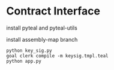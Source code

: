 # Contract Interface

install pyteal and pyteal-utils

install assembly-map branch

```
python key_sig.py
goal clerk compile -m keysig.tmpl.teal
python app.py
```